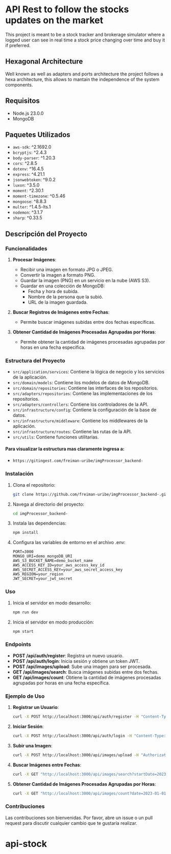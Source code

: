 # API Rest to follow the stocks updates on the market

This project is meant to be a stock tracker and brokerage simulator where a logged user can see in real time a stock price changing over time and buy it if preferred.

## Hexagonal Architecture

Well known as well as adapters and ports architecture the project follows a hexa architecture, this allows to mantain the independence of the system components.

## Requisitos

- Node.js 23.0.0
- MongoDB

## Paquetes Utilizados

- `aws-sdk`: ^2.1692.0
- `bcryptjs`: ^2.4.3
- `body-parser`: ^1.20.3
- `cors`: ^2.8.5
- `dotenv`: ^16.4.5
- `express`: ^4.21.1
- `jsonwebtoken`: ^9.0.2
- `luxon`: ^3.5.0
- `moment`: ^2.30.1
- `moment-timezone`: ^0.5.46
- `mongoose`: ^8.8.3
- `multer`: ^1.4.5-lts.1
- `nodemon`: ^3.1.7
- `sharp`: ^0.33.5

## Descripción del Proyecto

### Funcionalidades

1. **Procesar Imágenes**:
   - Recibir una imagen en formato JPG o JPEG.
   - Convertir la imagen a formato PNG.
   - Guardar la imagen (PNG) en un servicio en la nube (AWS S3).
   - Guardar en una colección de MongoDB:
     - Fecha y hora de subida.
     - Nombre de la persona que la subió.
     - URL de la imagen guardada.

2. **Buscar Registros de Imágenes entre Fechas**:
   - Permite buscar imágenes subidas entre dos fechas específicas.

3. **Obtener Cantidad de Imágenes Procesadas Agrupadas por Horas**:
   - Permite obtener la cantidad de imágenes procesadas agrupadas por horas en una fecha específica.

### Estructura del Proyecto

- `src/application/services`: Contiene la lógica de negocio y los servicios de la aplicación.
- `src/domain/models`: Contiene los modelos de datos de MongoDB.
- `src/domain/repositories`: Contiene las interfaces de los repositorios.
- `src/adapters/repositories`: Contiene las implementaciones de los repositorios.
- `src/adapters/controllers`: Contiene los controladores de la API.
- `src/infrastructure/config`: Contiene la configuración de la base de datos.
- `src/infrastructure/middleware`: Contiene los middlewares de la aplicación.
- `src/infrastructure/routes`: Contiene las rutas de la API.
- `src/utils`: Contiene funciones utilitarias.

#### Para visualizar la estructura mas claramente ingresa a: 
- ```bash
  https://gitingest.com/freiman-uribe/imgProcessor_backend-
  ```

### Instalación

1. Clona el repositorio:

   ```bash
   git clone https://github.com/freiman-uribe/imgProcessor_backend-.git
   ```

2. Navega al directorio del proyecto:

   ```bash
   cd imgProcessor_backend-
   ```

3. Instala las dependencias:

   ```bash
   npm install
   ```

4. Configura las variables de entorno en el archivo .env:

   ```env
   PORT=3000
   MONGO_URI=demo_mongoDB_URI
   AWS_S3_BUCKET_NAME=demo_bucket_name
   AWS_ACCESS_KEY_ID=your_aws_access_key_id
   AWS_SECRET_ACCESS_KEY=your_aws_secret_access_key
   AWS_REGION=your_region
   JWT_SECRET=your_jwt_secret
   ```

### Uso

1. Inicia el servidor en modo desarrollo:

   ```bash
   npm run dev
   ```

2. Inicia el servidor en modo producción:

   ```bash
   npm start
   ```

### Endpoints

- **POST /api/auth/register**: Registra un nuevo usuario.
- **POST /api/auth/login**: Inicia sesión y obtiene un token JWT.
- **POST /api/images/upload**: Sube una imagen para ser procesada.
- **GET /api/images/search**: Busca imágenes subidas entre dos fechas.
- **GET /api/images/count**: Obtiene la cantidad de imágenes procesadas agrupadas por horas en una fecha específica.

### Ejemplo de Uso

1. **Registrar un Usuario**:

   ```bash
   curl -X POST http://localhost:3000/api/auth/register -H "Content-Type: application/json" -d '{"name": "John Doe", "username": "johndoe", "password": "password123", "userType": "Client"}'
   ```

2. **Iniciar Sesión**:

   ```bash
   curl -X POST http://localhost:3000/api/auth/login -H "Content-Type: application/json" -d '{"username": "johndoe", "password": "password123"}'
   ```

3. **Subir una Imagen**:

   ```bash
   curl -X POST http://localhost:3000/api/images/upload -H "Authorization: Bearer your_jwt_token" -F "image=@path_to_your_image.jpg"
   ```

4. **Buscar Imágenes entre Fechas**:

   ```bash
   curl -X GET "http://localhost:3000/api/images/search?startDate=2023-01-01&endDate=2023-12-31" -H "Authorization: Bearer your_jwt_token"
   ```

5. **Obtener Cantidad de Imágenes Procesadas Agrupadas por Horas**:

   ```bash
   curl -X GET "http://localhost:3000/api/images/count?date=2023-01-01" -H "Authorization: Bearer your_jwt_token"
   ```

### Contribuciones

Las contribuciones son bienvenidas. Por favor, abre un issue o un pull request para discutir cualquier cambio que te gustaría realizar.

# api-stock
